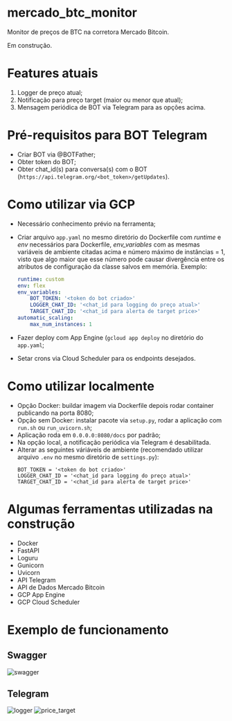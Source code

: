 # mercado_btc_monitor
Monitor de preços de BTC na corretora Mercado Bitcoin.

Em construção.

# Features atuais
1) Logger de preço atual;
2) Notificação para preço target (maior ou menor que atual);
3) Mensagem periódica de BOT via Telegram para as opções acima.


# Pré-requisitos para BOT Telegram
* Criar BOT via @BOTFather;
* Obter token do BOT;
* Obter chat_id(s) para conversa(s) com o BOT (`https://api.telegram.org/<bot_token>/getUpdates`).


# Como utilizar via GCP
* Necessário conhecimento prévio na ferramenta;
* Criar arquivo `app.yaml` no mesmo diretório do Dockerfile com *runtime* e *env* necessários para Dockerfile, *env_variables* com as mesmas variáveis de ambiente citadas acima e número máximo de instâncias = 1, visto que algo maior que esse número pode causar divergência entre os atributos de configuração da classe salvos em memória. Exemplo:

    ```yaml
    runtime: custom
    env: flex
    env_variables:
        BOT_TOKEN: '<token do bot criado>'
        LOGGER_CHAT_ID: '<chat_id para logging do preço atual>'
        TARGET_CHAT_ID: '<chat_id para alerta de target price>'
    automatic_scaling:
        max_num_instances: 1
    ```

* Fazer deploy com App Engine (`gcloud app deploy` no diretório do `app.yaml`;
* Setar crons via Cloud Scheduler para os endpoints desejados.


# Como utilizar localmente
* Opção Docker: buildar imagem via Dockerfile depois rodar container publicando na porta 8080;
* Opção sem Docker: instalar pacote via `setup.py`, rodar a aplicação com `run.sh` ou `run_uvicorn.sh`;
* Aplicação roda em `0.0.0.0:8080/docs` por padrão;
* Na opção local, a notificação periódica via Telegram é desabilitada.
* Alterar as seguintes váriáveis de ambiente (recomendado utilizar arquivo `.env` no mesmo diretório de `settings.py`):
    ```.env
    BOT_TOKEN = '<token do bot criado>'
    LOGGER_CHAT_ID = '<chat_id para logging do preço atual>'
    TARGET_CHAT_ID = '<chat_id para alerta de target price>'
    
    ```


# Algumas ferramentas utilizadas na construção
* Docker
* FastAPI
* Loguru
* Gunicorn
* Uvicorn
* API Telegram
* API de Dados Mercado Bitcoin
* GCP App Engine
* GCP Cloud Scheduler

# Exemplo de funcionamento
## Swagger
![swagger](https://user-images.githubusercontent.com/42444599/103489978-6ca5d400-4df7-11eb-859f-e23d9bbc3cba.png)

## Telegram
![logger](https://user-images.githubusercontent.com/42444599/103447296-e4dd8f80-4c67-11eb-8a89-561253339120.png)
![price_target](https://user-images.githubusercontent.com/42444599/103447301-0179c780-4c68-11eb-9053-77d1e086b915.png)
